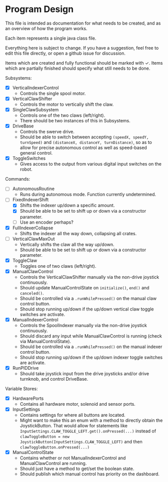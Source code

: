Program Design
===

This file is intended as documentation for what needs to be created, and as an overview of how the program works.

Each item represents a single java class file.

Everything here is subject to change. If you have a suggestion, feel free to edit this file directly, or open a github issue for discussion.

Items which are created and fully functional should be marked with ✓. Items which are partially finished should specify what still needs to be done.

Subsystems:

- [x] VerticalIndexerControl
  - Controls the single spool motor.
- [x] VerticalClawShifter
  - Controls the motor to vertically shift the claw.
- [x] SingleClawSubsystem
  - Controls one of the two claws (left/right).
  - There should be two instances of this in Subsystems.
- [x] DriveBase
  - Controls the swerve drive.
  - Should be able to switch between accepting `(speedX, speedY, turnSpeed)` and `(distanceX, distanceY, turnDistance)`, so as to allow for precise autonomous control as well as speed-based general control.
- [x] ToggleSwitches
  - Gives access to the output from various digital input switches on the robot.

Commands:

- [ ] AutonomousRoutine
  - Runs during autonomous mode. Function currently undetermined.
- [ ] FixedIndexerShift
  - [x] Shifts the indexer up/down a specific amount.
  - [x] Should be able to be set to shift up or down via a constructor parameter.
  - [ ] Use an encoder perhaps?
- [x] FullIndexerCollapse
  - Shifts the indexer all the way down, collapsing all crates.
- [ ] VerticalClawMaxOut
  - Vertically shifts the claw all the way up/down.
  - Should be able to be set to shift up or down via a constructor parameter.
- [x] ToggleClaw
  - Toggles one of two claws (left/right).
- [x] ManualClawControl
  - Controls the VerticalClawShifter manually via the non-drive joystick continuously.
  - Should update ManualControlState on `initialize()`, `end()` and `canceled()`.
  - Should be controlled via a `.runWhilePressed()` on the manual claw control button.
  - Should stop running up/down if the up/down vertical claw toggle switches are activate.
- [x] ManualIndexerControl
  - Controls the SpoolIndexer manually via the non-drive joystick continuously.
  - Should discard any input while ManualClawControl is running (check via ManualControlState).
  - Should be controlled via a `.runWhilePressed()` on the manual indexer control button.
  - Should stop running up/down if the up/down indexer toggle switches are activate.
- [x] RunPIDDrive
  - Should take joystick input from the drive joysticks and/or drive turnknob, and control DriveBase.

Variable Stores:

- [x] HardwarePorts
  - Contains all hardware motor, solenoid and sensor ports.
- [x] InputSettings
  - Contains settings for where all buttons are located.
  - Might want to make this an enum with a method to directly obtain the JoystickButton. That would allow for statements like `InputSettings.CLAW_TOGGLE_LEFT.get().onPressed(...)` instead of `clawToggleButton = new JoystickButton(InputSettings.CLAW_TOGGLE_LEFT)` and then `clawToggleButton.onPressed(...)`
- [x] ManualControlState
  - Contains whether or not ManualIndexerControl and ManualClawControl are running.
  - Should just have a method to get/set the boolean state.
  - Should publish which manual control has priority on the dashboard.
